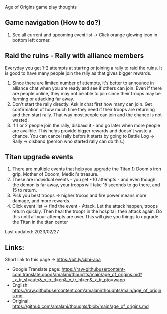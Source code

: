 
Age of Origins game play thoughts


## Game navigation (How to do?)
1. See all current and upcoming event list -> Click orange glowing icon in bottom left corner.


## Raid the ruins - Rally with alliance members
Everyday you get 1-2 attempts at starting or joining a rally to raid the ruins. It is good to have many people join the rally as that gives bigger rewards. 
1. Since there are limited number of attempts, it's better to announce in alliance chat when you are ready and see if others can join. Even if there are people online, they may not be able to join since their troops may be farming or attacking far away.
2. Don't start the rally directly. Ask in chat first how many can join. Get confirmation of how much time they need if their troops are returning and then start rally. That way most people can join and the chance is not wasted.
3. If 1 or 2 people join the rally, disband it - and go later when more people are availble. This helps provide bigger rewards and doesn't waste a chance. You can cancel rally before it starts by going to Battle Log -> Rally -> disband (person who started rally can do this.)


## Titan upgrade events
1. There are multiple events that help you upgrade the Titan 1) Doom's iron grip, Mother of Dooom, Medici's treasure.
2. These are individual events - you get ~10 attempts - and even though the demon is far away, your troops will take 15 seconds to go there, and 15 to return. 
3. Pick you best troops -> higher troops and fire power means more damage, and more rewards.
4. Click event list -> find the event - Attack. Let the attack happen, troops return quickly. Then heal the troops in the hospital, then attack again. Do this until all your attempts are over.
This will give you things to upgrade the Titan in the titan center







Last updated: 2023/02/27



## Links:
Short link to this page -> https://bit.ly/abhi-aoa

- Google Translate page: https://raw-githubusercontent-com.translate.goog/amalani/thoughts/main/age_of_origins.md?_x_tr_sl=auto&_x_tr_tl=en&_x_tr_hl=en&_x_tr_pto=wapp
- English: https://raw.githubusercontent.com/amalani/thoughts/main/age_of_origins.md
- Original: https://github.com/amalani/thoughts/blob/main/age_of_origins.md
